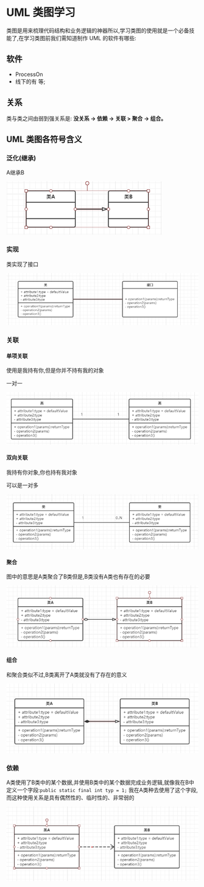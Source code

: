 # UML 类图学习

类图是用来梳理代码结构和业务逻辑的神器所以,学习类图的使用就是一个必备技能了,在学习类图前我们需知道制作 UML 的软件有哪些:

## 软件

* ProcessOn
* 线下的有 等;

## 关系

 类与类之间由弱到强关系是: **没关系 -> 依赖 -> 关联 > 聚合 -> 组合。**

## UML 类图各符号含义

### 泛化(继承)

A继承B

![](UML%E5%AD%A6%E4%B9%A0.assets/UML_Inherit.png)

### 实现

类实现了接口

![](UML%E5%AD%A6%E4%B9%A0.assets/UML_achieve.PNG)

### 关联

#### 单项关联

使用是我持有你,但是你并不持有我的对象

一对一

![](UML%E5%AD%A6%E4%B9%A0.assets/UML_SingleAssociation.PNG)

#### 双向关联

我持有你对象,你也持有我对象

可以是一对多

![](UML%E5%AD%A6%E4%B9%A0.assets/MUL_MultipleAssociation.PNG)

#### 聚合

图中的意思是A类聚合了B类但是,B类没有A类也有存在的必要

![](UML%E5%AD%A6%E4%B9%A0.assets/UML_polymerization.PNG)

#### 组合

和聚合类似不过,B类离开了A类就没有了存在的意义

![](UML%E5%AD%A6%E4%B9%A0.assets/UML_combination.PNG)

### 依赖

A类使用了B类中的某个数据,并使用B类中的某个数据完成业务逻辑,就像我在B中定义一个字段:`public static final int typ = 1;` 我在A类种去使用了这个字段,而这种使用关系是具有偶然性的、临时性的、非常弱的

![](UML%E5%AD%A6%E4%B9%A0.assets/UML_rely.PNG)